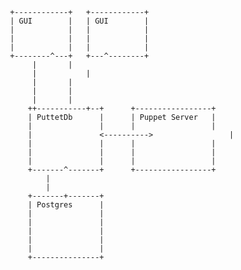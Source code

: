 

	 +------------+	  +------------+
	 | GUI        |	  | GUI        |
	 |            |	  |            |
	 |            |	  |            |
	 |            |	  |            |
	 +--------^---+	  +---^--------+
		  |	      |
		  |    	      |
		  |	      |
		  |	      |
		  |	      |
		 ++-----------+--+	    +-----------------+
		 | PuttetDb      |	    | Puppet Server   |
		 |               |	    |                 |
		 |               <---------->                 |
		 |               |	    |                 |
		 |               |	    |                 |
		 |               |	    |                 |
		 +-------^-------+	    +-----------------+
			 |
			 |
		 +-------+-------+
		 | Postgres      |
		 |               |
		 |               |
		 |               |
		 |               |
		 |               |
		 +---------------+
